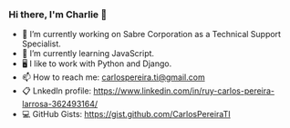 ### Hi there, I'm Charlie 👋

- 🔭 I’m currently working on Sabre Corporation as a Technical Support Specialist.
- 🌱 I’m currently learning JavaScript.
- 🖥️ I like to work with Python and Django.
- 📫 How to reach me: carlospereira.ti@gmail.com
- :clipboard: LnkedIn profile: https://www.linkedin.com/in/ruy-carlos-pereira-larrosa-362493164/
- 💻 GitHub Gists: https://gist.github.com/CarlosPereiraTI
<!--
**CarlosPereiraTI/CarlosPereiraTI** is a ✨ _special_ ✨ repository because its `README.md` (this file) appears on your GitHub profile.

Here are some ideas to get you started:

- 🔭 I’m currently working on ...
- 🌱 I’m currently learning ...
- 👯 I’m looking to collaborate on ...
- 🤔 I’m looking for help with ...
- 💬 Ask me about ...
- 📫 How to reach me: ...
- 😄 Pronouns: ...
- ⚡ Fun fact: ...
-->
